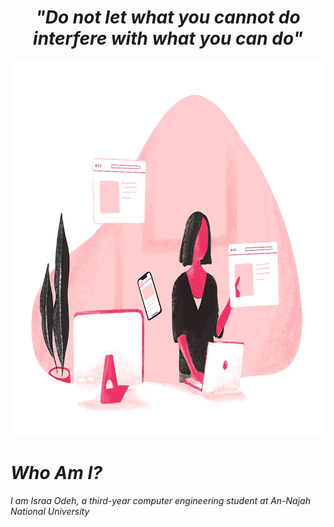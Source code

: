 <h1 align = "center" font-family = "Brush Script MT"> <i> "Do not let what you cannot do interfere with what you can do" <i> </h1>
<p align = "center"> <img src="Programmer.gif" alt="A GIF of a programmer" height = "600px"> </p>
<h1> Who Am I? </h1>
<p>  I am Israa Odeh, a third-year computer engineering student at An-Najah National University </p>

